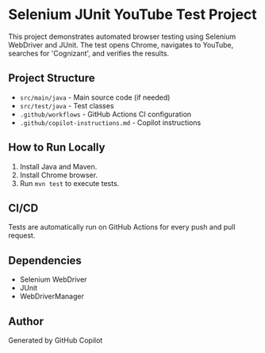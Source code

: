 # Selenium JUnit YouTube Test Project

This project demonstrates automated browser testing using Selenium WebDriver and JUnit. The test opens Chrome, navigates to YouTube, searches for 'Cognizant', and verifies the results.

## Project Structure
- `src/main/java` - Main source code (if needed)
- `src/test/java` - Test classes
- `.github/workflows` - GitHub Actions CI configuration
- `.github/copilot-instructions.md` - Copilot instructions

## How to Run Locally
1. Install Java and Maven.
2. Install Chrome browser.
3. Run `mvn test` to execute tests.

## CI/CD
Tests are automatically run on GitHub Actions for every push and pull request.

## Dependencies
- Selenium WebDriver
- JUnit
- WebDriverManager

## Author
Generated by GitHub Copilot
